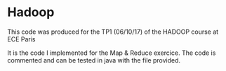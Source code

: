 # Hadoop

This code was produced for the TP1 (06/10/17) of the HADOOP course at ECE Paris

It is the code I implemented for the Map & Reduce exercice. 
The code is commented and can be tested in java with the file provided.
